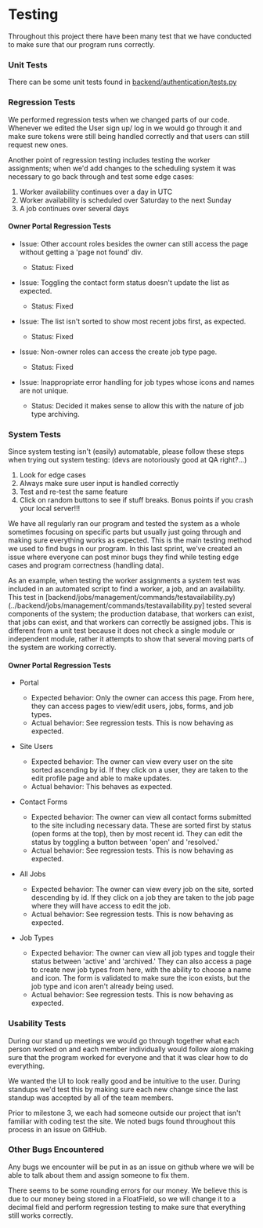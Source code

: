 # Testing

Throughout this project there have been many test that we have conducted to make sure that our program runs correctly.

### Unit Tests
There can be some unit tests found in [backend/authentication/tests.py](../backend/authentication/tests.py)

### Regression Tests
We performed regression tests when we changed parts of our code. Whenever we edited the User sign up/ log in we would go 
through it and make sure tokens were still being handled correctly and that users can still request new ones.

Another point of regression testing includes testing the worker assignments; when we'd add changes to the scheduling
system it was necessary to go back through and test some edge cases:
1) Worker availability continues over a day in UTC
2) Worker availability is scheduled over Saturday to the next Sunday
3) A job continues over several days

#### Owner Portal Regression Tests
* Issue: Other account roles besides the owner can still access the page without getting a 'page not found' div.
	* Status: Fixed

* Issue: Toggling the contact form status doesn't update the list as expected.
	* Status: Fixed

* Issue: The list isn't sorted to show most recent jobs first, as expected.
	* Status: Fixed

* Issue: Non-owner roles can access the create job type page.
	* Status: Fixed

* Issue: Inappropriate error handling for job types whose icons and names are not unique.
	* Status: Decided it makes sense to allow this with the nature of job type archiving.

### System Tests
Since system testing isn't (easily) automatable, please follow these steps when trying out system testing: (devs are notoriously good at QA right?...)

1. Look for edge cases
2. Always make sure user input is handled correctly
3. Test and re-test the same feature
4. Click on random buttons to see if stuff breaks. Bonus points if you crash your local server!!!


We have all regularly ran our program and tested the system as a whole sometimes focusing on specific parts but usually
just going through and making sure everything works as expected. This is the main testing method we used to find bugs
in our program. In this last sprint, we've created an issue where everyone can post minor bugs they find while testing
edge cases and program correctness (handling data).

As an example, when testing the worker assignments a system test was included in an automated script to find a worker,
a job, and an availability. This test in [backend/jobs/management/commands/testavailability.py)(../backend/jobs/management/commands/testavailability.py]
tested several components of the system; the production database, that workers can exist, that jobs can exist, and that
workers can correctly be assigned jobs. This is different from a unit test because it does not check a single module or
independent module, rather it attempts to show that several moving parts of the system are working correctly.

#### Owner Portal Regression Tests
* Portal
	* Expected behavior: Only the owner can access this page. From here, they can access pages to view/edit users,
		jobs, forms, and job types.
	* Actual behavior: See regression tests. This is now behaving as expected.

* Site Users
	* Expected behavior: The owner can view every user on the site sorted ascending by id. If they click on a user, they are taken to the
		edit profile page and able to make updates. 
	* Actual behavior: This behaves as expected.

* Contact Forms
	* Expected behavior: The owner can view all contact forms submitted to the site including necessary data. These are
		sorted first by status (open forms at the top), then by most recent id. They can edit the status by toggling a
		button between 'open' and 'resolved.'
	* Actual behavior: See regression tests. This is now behaving as expected.

* All Jobs
	* Expected behavior: The owner can view every job on the site, sorted descending by id. If they click on a job they
		are taken to the job page where they will have access to edit the job. 
	* Actual behavior: See regression tests. This is now behaving as expected.

* Job Types
	* Expected behavior: The owner can view all job types and toggle their status between 'active' and 'archived.' They
		can also access a page to create new job types from here, with the ability to choose a name and icon. The form is
		validated to make sure the icon exists, but the job type and icon aren't already being used.
	* Actual behavior: See regression tests. This is now behaving as expected.

### Usability Tests
During our stand up meetings we would go through together what each person worked on and each member individually would
follow along making sure that the program worked for everyone and that it was clear how to do everything. 

We wanted the UI to look really good and be intuitive to the user. During standups we'd test this by making sure each
new change since the last standup was accepted by all of the team members.

Prior to milestone 3, we each had someone outside our project that isn't familiar with coding test the site. We noted
bugs found throughout this process in an issue on GitHub.

### Other Bugs Encountered 
Any bugs we encounter will be put in as an issue on github where we will be able to talk about them and assign someone 
to fix them. 

There seems to be some rounding errors for our money. We believe this is due to our money being stored in a FloatField, 
so we will change it to a decimal field and perform regression testing to make sure that everything still works 
correctly.
